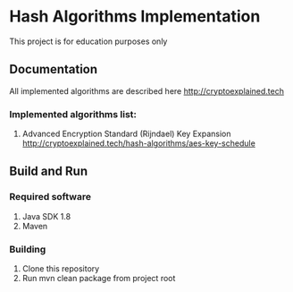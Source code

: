 # Hash Algorithms Implementation

This project is for education purposes only

## Documentation

All implemented algorithms are described here
http://cryptoexplained.tech

### Implemented algorithms list:

1. Advanced Encryption Standard (Rijndael) Key Expansion http://cryptoexplained.tech/hash-algorithms/aes-key-schedule

## Build and Run

### Required software

1. Java SDK 1.8
2. Maven

### Building

1. Clone this repository
2. Run mvn clean package from project root

